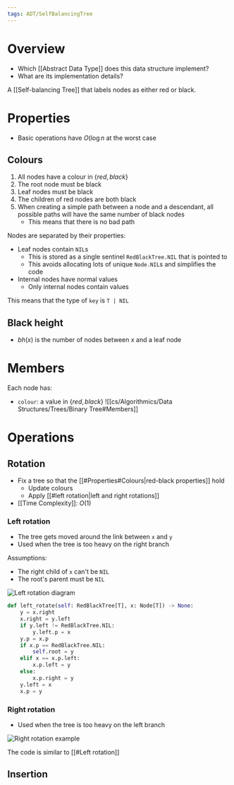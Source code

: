 ```yaml
---
tags: ADT/SelfBalancingTree 
---
```


# Overview
- Which [[Abstract Data Type]] does this data structure implement?
- What are its implementation details?

A [[Self-balancing Tree]] that labels nodes as either red or black. 

# Properties
- Basic operations have $O(\log n$ at the worst case

## Colours
1. All nodes have a colour in $\{red, black\}$
2. The root node must be black
3. Leaf nodes must be black
4. The children of red nodes are both black
5. When creating a simple path between a node and a descendant, all possible paths will have the same number of black nodes
	- This means that there is no bad path

Nodes are separated by their properties:
- Leaf nodes contain `NIL`s
	- This is stored as a single sentinel `RedBlackTree.NIL` that is pointed to
	- This avoids allocating lots of unique `Node.NIL`s and simplifies the code
- Internal nodes have normal values
	- Only internal nodes contain values

This means that the type of `key` is `T | NIL`

## Black height
- $bh(x)$ is the number of nodes between $x$ and a leaf node

# Members
Each node has:
- `colour`: a value in $\{red, black\}$
![[cs/Algorithmics/Data Structures/Trees/Binary Tree#Members]]

# Operations
## Rotation
- Fix a tree so that the [[#Properties#Colours|red-black properties]] hold
	- Update colours
	- Apply [[#left rotation|left and right rotations]]
- [[Time Complexity]]: $O(1)$

### Left rotation
- The tree gets moved around the link between `x` and `y`
- Used when the tree is too heavy on the right branch 

Assumptions:
- The right child of `x` can't be `NIL`
- The root's parent must be `NIL`

![Left rotation diagram](http://www2.cs.ccu.edu.tw/~tmh104u/rotate5.png)

```python
def left_rotate(self: RedBlackTree[T], x: Node[T]) -> None:
	y = x.right
	x.right = y.left
	if y.left != RedBlackTree.NIL:
		y.left.p = x
	y.p = x.p
	if x.p == RedBlackTree.NIL:
		self.root = y
	elif x == x.p.left:
		x.p.left = y
	else:
		x.p.right = y
	y.left = x
	x.p = y
```

### Right rotation
- Used when the tree is too heavy on the left branch

![Right rotation example](http://www2.cs.ccu.edu.tw/~tmh104u/rotate3.png)

The code is similar to [[#Left rotation]]

## Insertion
